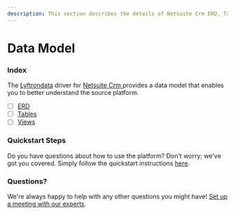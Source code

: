 ```yaml
---
description: This section describes the details of Netsuite Crm ERD, Tables, and Views.
---
```


# Data Model

### Index

The  [Lyftrondata](https://www.lyftrondata.com/) driver for [Netsuite Crm](https://www.lyftrondata.com/integration/netsuite-crm/)[ ](https://www.lyftrondata.com/integration/netsuite-crm/)provides a data model that enables you to better understand the source platform.

* [ ] [ERD](../../../sales-analytics/netsuite-crm/data-model/erd.md)
* [ ] [Tables](../../../sales-analytics/netsuite-crm/data-model/tables.md)
* [ ] [Views](../../../sales-analytics/netsuite-crm/data-model/views.md)

### Quickstart Steps

Do you have questions about how to use the platform? Don't worry; we've got you covered. Simply follow the quickstart instructions [here](../../../../quickstart-steps.md).

### Questions? <a href="#questions" id="questions"></a>

We're always happy to help with any other questions you might have! [Set up a meeting with our experts](https://www.lyftrondata.com/book-a-meeting/).

